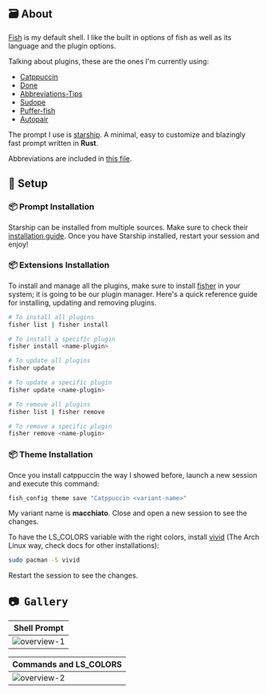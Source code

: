 ## 🗃️ About

[Fish](https://fishshell.com/) is my default shell.
I like the built in options of fish as well as its language and the plugin options.

Talking about plugins, these are the ones I'm currently using:

- [Catppuccin](https://github.com/catppuccin/fish)
- [Done](https://github.com/franciscolourenco/done)
- [Abbreviations-Tips](https://github.com/gazorby/fish-abbreviation-tips)
- [Sudope](https://github.com/oh-my-fish/plugin-sudope)
- [Puffer-fish](https://github.com/nickeb96/puffer-fish)
- [Autopair](https://github.com/jorgebucaran/autopair.fish)

The prompt I use is [starship](https://starship.rs/). A minimal, easy to customize and blazingly fast prompt written in **Rust**.

Abbreviations are included in [this file](https://github.com/Matt-FTW/dotfiles/blob/main/.config/fish/abbreviations.fish).

## :wrench: Setup

### :package: Prompt Installation

Starship can be installed from multiple sources. Make sure to check their [installation guide](https://starship.rs/guide/#%F0%9F%9A%80-installation). Once you have Starship installed, restart your session and enjoy!

### :package: Extensions Installation

To install and manage all the plugins, make sure to install [fisher](https://github.com/jorgebucaran/fisher) in your system; it is going to be our plugin manager. Here's a quick reference guide for installing, updating and removing plugins.

```bash
# To install all plugins
fisher list | fisher install

# To install a specific plugin
fisher install <name-plugin>

# To update all plugins
fisher update

# To update a specific plugin
fisher update <name-plugin>

# To remove all plugins
fisher list | fisher remove

# To remove a specific plugin
fisher remove <name-plugin>
```

### :package: Theme Installation

Once you install catppuccin the way I showed before, launch a new session and execute this command:

```bash
fish_config theme save "Catppuccin <variant-name>"
```

My variant name is **macchiato**. Close and open a new session to see the changes.

To have the LS_COLORS variable with the right colors, install [vivid](https://github.com/sharkdp/vivid) (The Arch Linux way, check docs for other installations):

```bash
sudo pacman -S vivid
```

Restart the session to see the changes.

## :camera: ‎ <samp>Gallery</samp>

| **Shell Prompt**                                                                                            |
| ----------------------------------------------------------------------------------------------------------- |
| ![overview-1](https://raw.githubusercontent.com/Matt-FTW/dotfiles/main/.config/fish/.github/overview-1.png) |

| **Commands and LS_COLORS**                                                                                  |
| ----------------------------------------------------------------------------------------------------------- |
| ![overview-2](https://raw.githubusercontent.com/Matt-FTW/dotfiles/main/.config/fish/.github/overview-2.png) |
